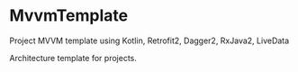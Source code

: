 # MvvmTemplate
Project MVVM template using Kotlin, Retrofit2, Dagger2, RxJava2, LiveData

Architecture template for projects.
